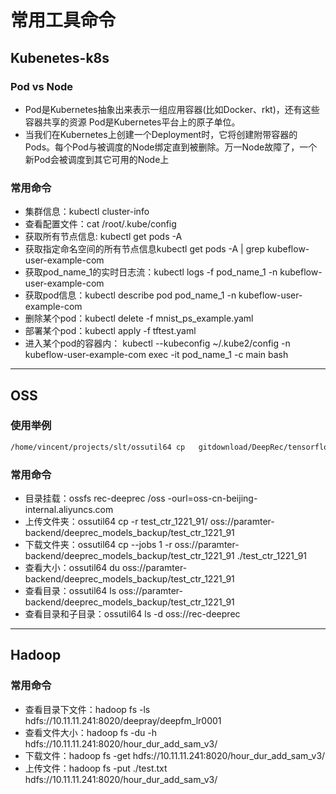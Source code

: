 # 常用工具命令

## Kubenetes-k8s

### Pod vs Node

- Pod是Kubernetes抽象出来表示一组应用容器(比如Docker、rkt)，还有这些容器共享的资源
Pod是Kubernetes平台上的原子单位。
- 当我们在Kubernetes上创建一个Deployment时，它将创建附带容器的Pods。每个Pod与被调度的Node绑定直到被删除。万一Node故障了，一个新Pod会被调度到其它可用的Node上

### 常用命令
- 集群信息：kubectl cluster-info 
- 查看配置文件：cat /root/.kube/config  
- 获取所有节点信息: kubectl get pods -A 
- 获取指定命名空间的所有节点信息kubectl get pods -A | grep kubeflow-user-example-com 
- 获取pod_name_1的实时日志流：kubectl logs -f pod_name_1 -n kubeflow-user-example-com 
- 获取pod信息：kubectl describe pod pod_name_1 -n kubeflow-user-example-com 
- 删除某个pod：kubectl delete -f mnist_ps_example.yaml 
- 部署某个pod：kubectl apply -f tftest.yaml  
- 进入某个pod的容器内： kubectl --kubeconfig ~/.kube2/config  -n  kubeflow-user-example-com  exec -it  pod_name_1 -c main  bash 

---

## OSS

### 使用举例
```bash
/home/vincent/projects/slt/ossutil64 cp   gitdownload/DeepRec/tensorflow-1.15.5+deeprec2206-cp36-cp36m-linux_x86_64.whl  oss://rec-deeprec/mms_train_dir/test_uid_ssdhash_4162
```

### 常用命令
- 目录挂载：ossfs rec-deeprec /oss -ourl=oss-cn-beijing-internal.aliyuncs.com
- 上传文件夹：ossutil64 cp -r test_ctr_1221_91/ oss://paramter-backend/deeprec_models_backup/test_ctr_1221_91
- 下载文件夹：ossutil64 cp  --jobs 1 -r  oss://paramter-backend/deeprec_models_backup/test_ctr_1221_91 ./test_ctr_1221_91
- 查看大小：ossutil64  du  oss://paramter-backend/deeprec_models_backup/test_ctr_1221_91
- 查看目录：ossutil64  ls  oss://paramter-backend/deeprec_models_backup/test_ctr_1221_91
- 查看目录和子目录：ossutil64  ls -d oss://rec-deeprec

---

## Hadoop

### 常用命令
- 查看目录下文件：hadoop fs -ls hdfs://10.11.11.241:8020/deepray/deepfm_lr0001
- 查看文件大小：hadoop fs -du -h hdfs://10.11.11.241:8020/hour_dur_add_sam_v3/
- 下载文件：hadoop fs -get hdfs://10.11.11.241:8020/hour_dur_add_sam_v3/
- 上传文件：hadoop fs -put ./test.txt hdfs://10.11.11.241:8020/hour_dur_add_sam_v3/